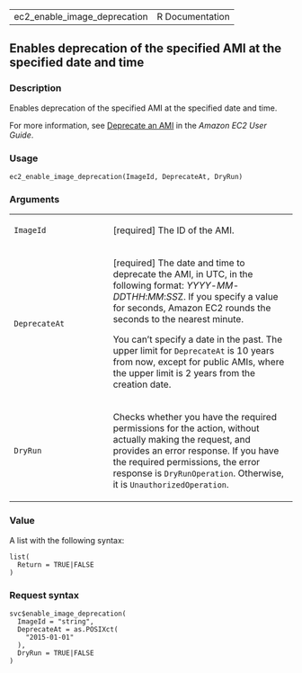 <table style="width: 100%;">
<tbody>
<tr class="odd">
<td>ec2_enable_image_deprecation</td>
<td style="text-align: right;">R Documentation</td>
</tr>
</tbody>
</table>

## Enables deprecation of the specified AMI at the specified date and time

### Description

Enables deprecation of the specified AMI at the specified date and time.

For more information, see [Deprecate an
AMI](https://docs.aws.amazon.com/AWSEC2/latest/UserGuide/ami-deprecate.html)
in the *Amazon EC2 User Guide*.

### Usage

    ec2_enable_image_deprecation(ImageId, DeprecateAt, DryRun)

### Arguments

<table>
<colgroup>
<col style="width: 35%" />
<col style="width: 65%" />
</colgroup>
<tbody>
<tr class="odd">
<td><code
id="ec2_enable_image_deprecation_:_ImageId">ImageId</code></td>
<td><p>[required] The ID of the AMI.</p></td>
</tr>
<tr class="even">
<td><code
id="ec2_enable_image_deprecation_:_DeprecateAt">DeprecateAt</code></td>
<td><p>[required] The date and time to deprecate the AMI, in UTC, in the
following format:
<em>YYYY</em>-<em>MM</em>-<em>DD</em>T<em>HH</em>:<em>MM</em>:<em>SS</em>Z.
If you specify a value for seconds, Amazon EC2 rounds the seconds to the
nearest minute.</p>
<p>You can’t specify a date in the past. The upper limit for
<code>DeprecateAt</code> is 10 years from now, except for public AMIs,
where the upper limit is 2 years from the creation date.</p></td>
</tr>
<tr class="odd">
<td><code id="ec2_enable_image_deprecation_:_DryRun">DryRun</code></td>
<td><p>Checks whether you have the required permissions for the action,
without actually making the request, and provides an error response. If
you have the required permissions, the error response is
<code>DryRunOperation</code>. Otherwise, it is
<code>UnauthorizedOperation</code>.</p></td>
</tr>
</tbody>
</table>

### Value

A list with the following syntax:

    list(
      Return = TRUE|FALSE
    )

### Request syntax

    svc$enable_image_deprecation(
      ImageId = "string",
      DeprecateAt = as.POSIXct(
        "2015-01-01"
      ),
      DryRun = TRUE|FALSE
    )
